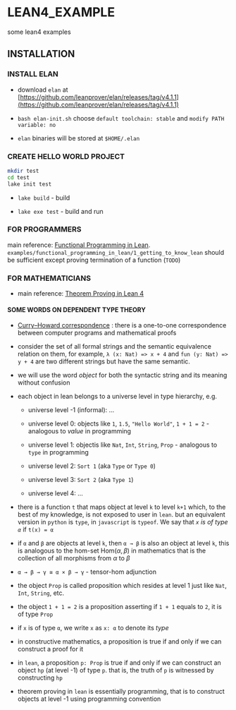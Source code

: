 # LEAN4_EXAMPLE
some lean4 examples

## INSTALLATION

### INSTALL ELAN

- download `elan` at [https://github.com/leanprover/elan/releases/tag/v4.1.1](https://github.com/leanprover/elan/releases/tag/v4.1.1)

- `bash elan-init.sh` choose `default toolchain: stable` and `modify PATH variable: no`

- `elan` binaries will be stored at `$HOME/.elan`

### CREATE HELLO WORLD PROJECT

```bash
mkdir test
cd test
lake init test
```

- `lake build` - build

- `lake exe test` - build and run

### FOR PROGRAMMERS

main reference: [Functional Programming in Lean](https://lean-lang.org/functional_programming_in_lean/). `examples/functional_programming_in_lean/1_getting_to_know_lean` should be sufficient except proving termination of a function (`TODO`)

### FOR MATHEMATICIANS

- main reference: [Theorem Proving in Lean 4](https://lean-lang.org/theorem_proving_in_lean4/)

#### SOME WORDS ON DEPENDENT TYPE THEORY

- [Curry–Howard correspondence](https://en.wikipedia.org/wiki/Curry%E2%80%93Howard_correspondence) : there is a one-to-one correspondence between computer programs and mathematical proofs


- consider the set of all formal strings and the semantic equivalence relation on them, for example, `λ (x: Nat) => x + 4` and `fun (y: Nat) => y + 4` are two different strings but have the same semantic.

- we will use the word *object* for both the syntactic string and its meaning without confusion

- each object in lean belongs to a universe level in type hierarchy, e.g.

    - universe level -1 (informal): ...

    - universe level 0: objects like `1`, `1.5`, `"Hello World"`, `1 + 1 = 2` - analogous to *value* in programming

    - universe level 1: objectis like `Nat`, `Int`, `String`, `Prop` - analogous to `type` in programming

    - universe level 2: `Sort 1` (aka `Type` or `Type 0`)

    - universe level 3: `Sort 2` (aka `Type 1`)

    - universe level 4: ...

- there is a function `t` that maps object at level `k` to level `k+1` which, to the best of my knowledge, is not exposed to user in `lean`. but an equivalent version in `python` is `type`, in `javascript` is `typeof`. We say that *`x` is of type `α`* if `t(x) = α`

- if `α` and `β` are objects at level `k`, then `α → β` is also an object at level `k`, this is analogous to the hom-set $\mathrm{Hom}(\alpha, \beta)$ in mathematics that is the collection of all morphisms from $\alpha$ to $\beta$

- `α → β → γ ≅ α × β → γ` - tensor-hom adjunction

- the object `Prop` is called proposition which resides at level 1 just like `Nat`, `Int`, `String`, etc.

- the object `1 + 1 = 2` is a proposition asserting if `1 + 1` equals to `2`, it is of type `Prop` 

- if `x` is of type `α`, we write `x` as `x: α` to denote its *type*

- in constructive mathematics, a proposition is true if and only if we can construct a proof for it

- in `lean`, a proposition `p: Prop` is true if and only if we can construct an object `hp` (at level -1) of type `p`. that is, the truth of `p` is witnessed by constructing `hp`

- theorem proving in `lean` is essentially programming, that is to construct objects at level -1 using programming convention


